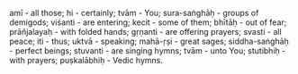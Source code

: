 amī - all those; hi - certainly; tvām - You; sura-saṅghāḥ - groups of demigods; viśanti - are entering; kecit - some of them; bhītāḥ - out of fear; prāñjalayaḥ - with folded hands; gṛṇanti - are offering prayers; svasti - all peace; iti - thus; uktvā - speaking; mahā-ṛṣi - great sages; siddha-saṅghāḥ - perfect beings; stuvanti - are singing hymns; tvām - unto You; stutibhiḥ - with prayers; puṣkalābhiḥ - Vedic hymns.